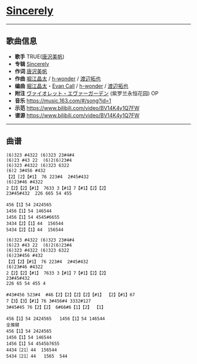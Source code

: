 # [Sincerely](https://bgm.tv/ep/765532)

---

## 歌曲信息

- **歌手** TRUE([唐沢美帆](https://bgm.tv/person/11243))
- **专辑** [Sincerely](https://bgm.tv/subject/231883)
- **作词** [唐沢美帆](https://bgm.tv/person/11243)
- **作曲** [堀江晶太](https://bgm.tv/person/9254) / [h-wonder](https://bgm.tv/person/11280) / [渡辺拓也](https://bgm.tv/person/11062)
- **编曲** [堀江晶太](https://bgm.tv/person/9254)・[Evan Call](https://bgm.tv/person/10895) / [h-wonder](https://bgm.tv/person/11280) / [渡辺拓也](https://bgm.tv/person/11062)
- **附注** [ヴァイオレット・エヴァーガーデン](https://bgm.tv/subject/183878) (紫罗兰永恒花园) OP
- **音乐** https://music.163.com/#/song?id=1
- **示范** https://www.bilibili.com/video/BV14K4y1Q7FW
- **谱源** https://www.bilibili.com/video/BV14K4y1Q7FW

---

## 曲谱

```
(6)323 #4322 (6)323 23#4#4
(6)23 #43 22  (6)2(6)23#4
(6)323 #4322 (6)323 6322
(6)2 3#456 #432
【2】[2】【#1】 76 223#4  2#45#432
(6)23#46 #4322
2【2】【2】【#1】 7633 3【#1】7【#1】【2】【2】
23#45#432  226 665 54 455 

456【1】54 2424565
1456【1】54 146544
1456【1】54 4545#6655
3434【2】【1】44  156544
5434【2】【1】44  156544

(6)323 #4322 (6)323 23#4#4
(6)23 #43 22  (6)2(6)23#4
(6)323 #4322 (6)323 6322
(6)23#456 #432
【2】【2】【#1】 76 223#4  2#45#432
(6)23#46 #4322
2【2】【2】【#1】 7633 3【#1】7【#1】【2】【2】
23#45#432 
226 65 54 455 4

#43#456 523#4  #46【2】【2】【2】【2】【#1】 【2】【#1】67
7【3】【3】【#1】76 3#456#4 3332#127
3#45#45 76【2】【2】 6#66#6【1】【2】 【1】

456【1】54 2424565   1456【1】54 146544
全推键
456【1】54 2424565
1456【1】54 146544
1456【1】54 4545b7655
4434［21］44  156544
5434［21］44   1565  544
```

